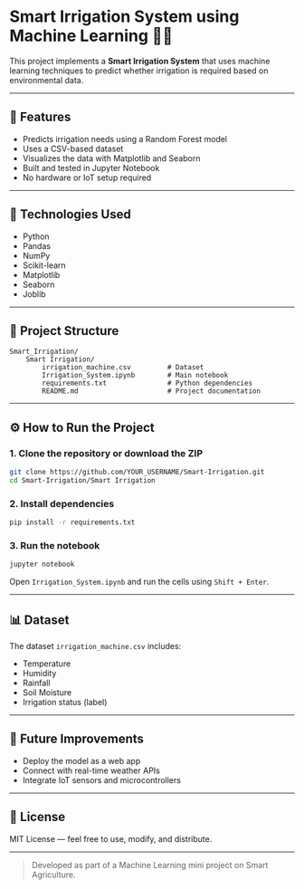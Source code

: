 
# Smart Irrigation System using Machine Learning 🌱🤖

This project implements a **Smart Irrigation System** that uses machine learning techniques to predict whether irrigation is required based on environmental data.

---

## 🚀 Features

- Predicts irrigation needs using a Random Forest model
- Uses a CSV-based dataset
- Visualizes the data with Matplotlib and Seaborn
- Built and tested in Jupyter Notebook
- No hardware or IoT setup required

---

## 🧠 Technologies Used

- Python
- Pandas
- NumPy
- Scikit-learn
- Matplotlib
- Seaborn
- Joblib

---

## 📁 Project Structure

```
Smart_Irrigation/
    Smart Irrigation/
        irrigation_machine.csv         # Dataset
        Irrigation_System.ipynb        # Main notebook
        requirements.txt               # Python dependencies
        README.md                      # Project documentation
```

---

## ⚙️ How to Run the Project

### 1. Clone the repository or download the ZIP

```bash
git clone https://github.com/YOUR_USERNAME/Smart-Irrigation.git
cd Smart-Irrigation/Smart Irrigation
```

### 2. Install dependencies

```bash
pip install -r requirements.txt
```

### 3. Run the notebook

```bash
jupyter notebook
```

Open `Irrigation_System.ipynb` and run the cells using `Shift + Enter`.

---

## 📊 Dataset

The dataset `irrigation_machine.csv` includes:

- Temperature
- Humidity
- Rainfall
- Soil Moisture
- Irrigation status (label)

---

## 📌 Future Improvements

- Deploy the model as a web app
- Connect with real-time weather APIs
- Integrate IoT sensors and microcontrollers

---

## 📄 License

MIT License — feel free to use, modify, and distribute.

---

> Developed as part of a Machine Learning mini project on Smart Agriculture.
